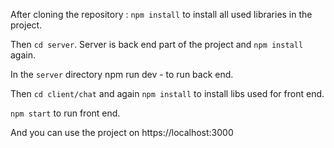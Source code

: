 After cloning the repository :
          `npm install` to install all used libraries in the project.

Then `cd server`. Server is back end part of the project and `npm install` again.

In the `server` directory npm run dev - to run back end.

Then `cd client/chat` and again `npm install` to install libs used for front end.

`npm start` to run front end.

And you can use the project on https://localhost:3000

    

          

          
          
          
          
          
